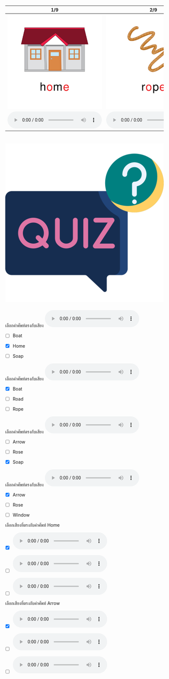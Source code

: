 <div class="carrousel">


|1/9|2/9|3/9|4/9|5/9|6/9|7/9|8/9|9/9|
| :----: | :----: | :----: | :----: | :----: | :----: | :----: | :----: | :----: |
|![](/media/img/OLongvowel__home.svg)|![](/media/img/OLongvowel__rope.svg)|![](/media/img/OLongvowel__rose.svg)|![](/media/img/OLongvowel__road.svg)|![](/media/img/OLongvowel__soap.svg)|![](/media/img/OLongvowel__boat.svg)|![](/media/img/OLongvowel__arrow.svg)|![](/media/img/OLongvowel__pillow.svg)|![](/media/img/OLongvowel__window.svg)|
|![](/media/audio/home.mp3)|![](/media/audio/rope.mp3)|![](/media/audio/rose.mp3)|![](/media/audio/road.mp3)|![](/media/audio/soap.mp3)|![](/media/audio/boat.mp3)|![](/media/audio/arrow.mp3)|![](/media/audio/pillow.mp3)|![](/media/audio/window.mp3)|

</div>



# ![icon](/media/icons/quiz.svg) 


เลือกคำศัพท์ตรงกับเสียง ![](/media/audio/home.mp3) 
 - [ ] Boat
 - [x] Home
 - [ ] Soap


เลือกคำศัพท์ตรงกับเสียง ![](/media/audio/boat.mp3) 
 - [x] Boat
 - [ ] Road
 - [ ] Rope


เลือกคำศัพท์ตรงกับเสียง ![](/media/audio/soap.mp3) 
 - [ ] Arrow
 - [ ] Rose
 - [x] Soap


เลือกคำศัพท์ตรงกับเสียง ![](/media/audio/arrow.mp3) 
 - [x] Arrow
 - [ ] Rose
 - [ ] Window


เลือกเสียงที่ตรงกับคำศัพท์ Home 
 - [x] ![](/media/audio/home.mp3)
 - [ ] ![](/media/audio/pillow.mp3)
 - [ ] ![](/media/audio/window.mp3)


เลือกเสียงที่ตรงกับคำศัพท์ Arrow 
 - [x] ![](/media/audio/arrow.mp3)
 - [ ] ![](/media/audio/rose.mp3)
 - [ ] ![](/media/audio/window.mp3)

